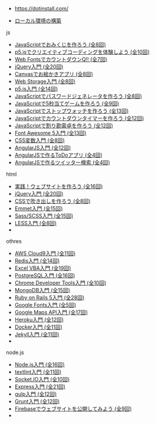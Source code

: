 - https://dotinstall.com/

- [ローカル環境の構築](https://dotinstall.com/lessons/basic_localdev_win_v2)


js

- [JavaScriptでおみくじを作ろう (全8回)](https://dotinstall.com/lessons/omikuji_js_v4)
- [p5.jsでクリエイティブコーディングを体験しよう (全10回)](https://dotinstall.com/lessons/creativecoding_intro_p5js)
- [Web FontsでカウントダウンQ!! (全7回)](https://dotinstall.com/lessons/countdownq_web_fonts)
- [jQuery入門 (全20回)](https://dotinstall.com/lessons/basic_jquery_v2)
- [Canvasでお絵かきアプリ (全8回)](https://dotinstall.com/lessons/doodle_canvas)
- [Web Storage入門 (全8回)](https://dotinstall.com/lessons/basic_webstorage)
- [p5.js入門 (全14回)](https://dotinstall.com/lessons/basic_p5js)
- [JavaScriptでパスワードジェネレータを作ろう (全8回)](https://dotinstall.com/lessons/pwd_generator_js_v3)
- [JavaScriptで5秒当てゲームを作ろう (全9回)](https://dotinstall.com/lessons/just_five_js_v3)
- [JavaScriptでストップウォッチを作ろう (全13回)](https://dotinstall.com/lessons/stop_watch_js_v4)
- [JavaScriptでカウントダウンタイマーを作ろう (全12回)](https://dotinstall.com/lessons/countdown_js)
- [JavaScriptで割り勘電卓を作ろう (全12回)](https://dotinstall.com/lessons/go_dutch_js_v3)
- [Font Awesome 5入門 (全13回)](https://dotinstall.com/lessons/basic_fontawesome_v2)
- [CSS変数入門 (全8回)](https://dotinstall.com/lessons/basic_css_variables)
- [AngularJS入門 (全12回)](https://dotinstall.com/lessons/basic_angularjs)
- [AngularJSで作るToDoアプリ (全4回)](https://dotinstall.com/lessons/todo_angularjs)
- [AngularJSで作るツイッター検索 (全4回)](https://dotinstall.com/lessons/tw_search_angularjs)
 

html 

- [実践！ウェブサイトを作ろう (全16回)](https://dotinstall.com/lessons/website_html_v3)
- [jQuery入門 (全20回)](https://dotinstall.com/lessons/basic_jquery_v2)
- [CSSで吹き出しを作ろう (全8回)](https://dotinstall.com/lessons/balloon_css)
- [Emmet入門 (全15回)](https://dotinstall.com/lessons/basic_emmet_v2)
- [Sass/SCSS入門 (全15回)](https://dotinstall.com/lessons/basic_sass)
- [LESS入門 (全8回)](https://dotinstall.com/lessons/basic_less_v2)
- 


othres

- [AWS Cloud9入門 (全11回)](https://dotinstall.com/lessons/basic_c9_v2)
- [Redis入門 (全14回)](https://dotinstall.com/lessons/basic_redis)
- [Excel VBA入門 (全19回)](https://dotinstall.com/lessons/basic_excel_vba)
- [PostgreSQL入門 (全16回)](https://dotinstall.com/lessons/basic_postgresql)
- [Chrome Developer Tools入門 (全10回)](https://dotinstall.com/lessons/basic_chrome_dev_v2)
- [MongoDB入門 (全15回)](https://dotinstall.com/lessons/basic_mongodb_v3)
- [Ruby on Rails 5入門 (全28回)](https://dotinstall.com/lessons/basic_rails_v3)
- [Google Fonts入門 (全5回)](https://dotinstall.com/lessons/basic_google_web_fonts_v2)
- [Google Maps API入門 (全17回)](https://dotinstall.com/lessons/basic_google_maps_v2)
- [Heroku入門 (全12回)](https://dotinstall.com/lessons/basic_heroku)
- [Docker入門 (全11回)](https://dotinstall.com/lessons/basic_docker)
- [Jekyll入門 (全11回)](https://dotinstall.com/lessons/basic_jekyll)
- 

node.js

- [Node.js入門 (全16回)](https://dotinstall.com/lessons/basic_nodejs)
- [textlint入門 (全11回)](https://dotinstall.com/lessons/basic_textlint)
- [Socket.IO入門 (全10回)](https://dotinstall.com/lessons/basic_socketio)
- [Express入門 (全21回)](https://dotinstall.com/lessons/basic_expressjs)
- [gulp入門 (全12回)](https://dotinstall.com/lessons/basic_gulp)
- [Grunt入門 (全12回)](https://dotinstall.com/lessons/basic_grunt)
- [Firebaseでウェブサイトを公開してみよう (全9回)](https://dotinstall.com/lessons/hosting_firebase)
- 